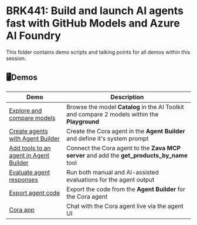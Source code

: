 # BRK441: Build and launch AI agents fast with GitHub Models and Azure AI Foundry

This folder contains demo scripts and talking points for all demos within this session.

## 🖥️Demos

| Demo        | Description 
--------------|-------------
[Explore and compare models](/docs/demos/explore-compare-models.md)   | Browse the model **Catalog** in the AI Toolkit and compare 2 models within the **Playground**
[Create agents with Agent Builder](/docs/demos/create-agents.md)   | Create the Cora agent in the **Agent Builder** and define it's system prompt
[Add tools to an agent in Agent Builder](/docs/demos/add-tools.md)   | Connect the Cora agent to the **Zava MCP server** and add the **get_products_by_name** tool
[Evaluate agent responses](/docs/demos/evaluate-agent-responses.md)   | Run both manual and AI-assisted evaluations for the agent output
[Export agent code](/docs/demos/export-agent-code.md)   | Export the code from the **Agent Builder** for the Cora agent
[Cora app](/docs/demos/cora-app.md)   | Chat with the Cora agent live via the agent UI